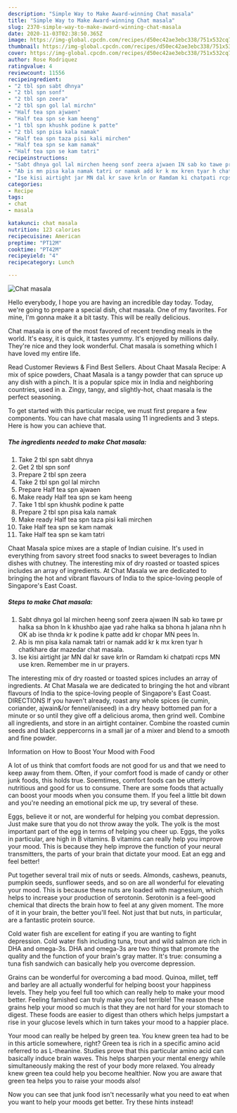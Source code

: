 ```yaml
---
description: "Simple Way to Make Award-winning Chat masala"
title: "Simple Way to Make Award-winning Chat masala"
slug: 2370-simple-way-to-make-award-winning-chat-masala
date: 2020-11-03T02:38:50.365Z
image: https://img-global.cpcdn.com/recipes/d50ec42ae3ebc338/751x532cq70/chat-masala-recipe-main-photo.jpg
thumbnail: https://img-global.cpcdn.com/recipes/d50ec42ae3ebc338/751x532cq70/chat-masala-recipe-main-photo.jpg
cover: https://img-global.cpcdn.com/recipes/d50ec42ae3ebc338/751x532cq70/chat-masala-recipe-main-photo.jpg
author: Rose Rodriquez
ratingvalue: 4
reviewcount: 11556
recipeingredient:
- "2 tbl spn sabt dhnya"
- "2 tbl spn sonf"
- "2 tbl spn zeera"
- "2 tbl spn gol lal mirchn"
- "Half tea spn ajwaen"
- "Half tea spn se kam heeng"
- "1 tbl spn khushk podine k patte"
- "2 tbl spn pisa kala namak"
- "Half tea spn taza pisi kali mirchen"
- "Half tea spn se kam namak"
- "Half tea spn se kam tatri"
recipeinstructions:
- "Sabt dhnya gol lal mirchen heeng sonf zeera ajwaen IN sab ko tawe pr halka sa bhon ln k khushbo ajae yad rahe halka sa bhona h jalana nhn h OK ab ise thnda kr k podine k patte add kr chopar MN pees ln."
- "Ab is mn pisa kala namak tatri or namak add kr k mx kren tyar h chatkhare dar mazedar chat masala."
- "Ise kisi airtight jar MN dal kr save krln or Ramdam ki chatpati rcps MN use kren. Remember me in ur prayers."
categories:
- Recipe
tags:
- chat
- masala

katakunci: chat masala 
nutrition: 123 calories
recipecuisine: American
preptime: "PT12M"
cooktime: "PT42M"
recipeyield: "4"
recipecategory: Lunch

---
```



![Chat masala](https://img-global.cpcdn.com/recipes/d50ec42ae3ebc338/751x532cq70/chat-masala-recipe-main-photo.jpg)

Hello everybody, I hope you are having an incredible day today. Today, we're going to prepare a special dish, chat masala. One of my favorites. For mine, I'm gonna make it a bit tasty. This will be really delicious.

Chat masala is one of the most favored of recent trending meals in the world. It's easy, it is quick, it tastes yummy. It's enjoyed by millions daily. They're nice and they look wonderful. Chat masala is something which I have loved my entire life.

Read Customer Reviews &amp; Find Best Sellers. About Chaat Masala Recipe: A mix of spice powders, Chaat Masala is a tangy powder that can spruce up any dish with a pinch. It is a popular spice mix in India and neighboring countries, used in a. Zingy, tangy, and slightly-hot, chaat masala is the perfect seasoning.


To get started with this particular recipe, we must first prepare a few components. You can have chat masala using 11 ingredients and 3 steps. Here is how you can achieve that.

<!--inarticleads1-->

##### The ingredients needed to make Chat masala:

1. Take 2 tbl spn sabt dhnya
1. Get 2 tbl spn sonf
1. Prepare 2 tbl spn zeera
1. Take 2 tbl spn gol lal mirchn
1. Prepare Half tea spn ajwaen
1. Make ready Half tea spn se kam heeng
1. Take 1 tbl spn khushk podine k patte
1. Prepare 2 tbl spn pisa kala namak
1. Make ready Half tea spn taza pisi kali mirchen
1. Take Half tea spn se kam namak
1. Take Half tea spn se kam tatri


Chaat Masala spice mixes are a staple of Indian cuisine. It&#39;s used in everything from savory street food snacks to sweet beverages to Indian dishes with chutney. The interesting mix of dry roasted or toasted spices includes an array of ingredients. At Chat Masala we are dedicated to bringing the hot and vibrant flavours of India to the spice-loving people of Singapore&#39;s East Coast. 

<!--inarticleads2-->

##### Steps to make Chat masala:

1. Sabt dhnya gol lal mirchen heeng sonf zeera ajwaen IN sab ko tawe pr halka sa bhon ln k khushbo ajae yad rahe halka sa bhona h jalana nhn h OK ab ise thnda kr k podine k patte add kr chopar MN pees ln.
1. Ab is mn pisa kala namak tatri or namak add kr k mx kren tyar h chatkhare dar mazedar chat masala.
1. Ise kisi airtight jar MN dal kr save krln or Ramdam ki chatpati rcps MN use kren. Remember me in ur prayers.


The interesting mix of dry roasted or toasted spices includes an array of ingredients. At Chat Masala we are dedicated to bringing the hot and vibrant flavours of India to the spice-loving people of Singapore&#39;s East Coast. DIRECTIONS If you haven&#39;t already, roast any whole spices (ie cumin, coriander, ajwain&amp;/or fennel/aniseed) in a dry heavy bottomed pan for a minute or so until they give off a delicious aroma, then grind well. Combine all ingredients, and store in an airtight container. Combine the roasted cumin seeds and black peppercorns in a small jar of a mixer and blend to a smooth and fine powder. 

Information on How to Boost Your Mood with Food


A lot of us think that comfort foods are not good for us and that we need to keep away from them. Often, if your comfort food is made of candy or other junk foods, this holds true. Soemtimes, comfort foods can be utterly nutritious and good for us to consume. There are some foods that actually can boost your moods when you consume them. If you feel a little bit down and you're needing an emotional pick me up, try several of these.

Eggs, believe it or not, are wonderful for helping you combat depression. Just make sure that you do not throw away the yolk. The yolk is the most important part of the egg in terms of helping you cheer up. Eggs, the yolks in particular, are high in B vitamins. B vitamins can really help you improve your mood. This is because they help improve the function of your neural transmitters, the parts of your brain that dictate your mood. Eat an egg and feel better!

Put together several trail mix of nuts or seeds. Almonds, cashews, peanuts, pumpkin seeds, sunflower seeds, and so on are all wonderful for elevating your mood. This is because these nuts are loaded with magnesium, which helps to increase your production of serotonin. Serotonin is a feel-good chemical that directs the brain how to feel at any given moment. The more of it in your brain, the better you'll feel. Not just that but nuts, in particular, are a fantastic protein source.

Cold water fish are excellent for eating if you are wanting to fight depression. Cold water fish including tuna, trout and wild salmon are rich in DHA and omega-3s. DHA and omega-3s are two things that promote the quality and the function of your brain's gray matter. It's true: consuming a tuna fish sandwich can basically help you overcome depression. 

Grains can be wonderful for overcoming a bad mood. Quinoa, millet, teff and barley are all actually wonderful for helping boost your happiness levels. They help you feel full too which can really help to make your mood better. Feeling famished can truly make you feel terrible! The reason these grains help your mood so much is that they are not hard for your stomach to digest. These foods are easier to digest than others which helps jumpstart a rise in your glucose levels which in turn takes your mood to a happier place.

Your mood can really be helped by green tea. You knew green tea had to be in this article somewhere, right? Green tea is rich in a specific amino acid referred to as L-theanine. Studies prove that this particular amino acid can basically induce brain waves. This helps sharpen your mental energy while simultaneously making the rest of your body more relaxed. You already knew green tea could help you become healthier. Now you are aware that green tea helps you to raise your moods also!

Now you can see that junk food isn't necessarily what you need to eat when you want to help your moods get better. Try  these hints  instead!

